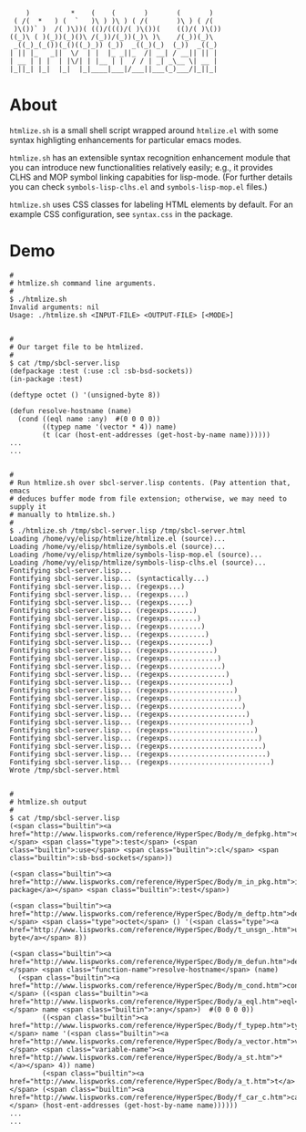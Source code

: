         )          *    (    (       )       (       )
     ( /(  *   ) (  `   )\ ) )\ ) ( /(       )\ ) ( /(
     )\())` )  /( )\))( (()/((()/( )\())(    (()/( )\())
    ((_)\ ( )(_))(_)()\ /(_))/(_))(_)\ )\    /(_))(_)\
     _((_)_(_())(_()((_)_)) (_))  _((_)(_)  (_))  _((_)
    | || |_   _||  \/  | |  |_ _||_  /| __| / __|| || |
    | __ | | |  | |\/| | |__ | |  / / | _| _\__ \| __ |
    |_||_| |_|  |_|  |_|____|___|/___||___(_)___/|_||_|

# About

`htmlize.sh` is  a small shell script  wrapped around `htmlize.el` with some
syntax highligting enhancements for particular emacs modes.

`htmlize.sh` has an extensible syntax  recognition enhancement module that you can introduce new functionalities relatively easily;  e.g., it provides CLHS and MOP symbol linking  capabities for  lisp-mode.  (For further  details you  can check `symbols-lisp-clhs.el` and `symbols-lisp-mop.el` files.)

`htmlize.sh`  uses CSS  classes  for labeling  HTML  elements by  default. For an example CSS configuration, see `syntax.css` in the package.

# Demo

    #
    # htmlize.sh command line arguments.
    #
    $ ./htmlize.sh
    Invalid arguments: nil
    Usage: ./htmlize.sh <INPUT-FILE> <OUTPUT-FILE> [<MODE>]


    #
    # Our target file to be htmlized.
    #
    $ cat /tmp/sbcl-server.lisp
    (defpackage :test (:use :cl :sb-bsd-sockets))
    (in-package :test)

    (deftype octet () '(unsigned-byte 8))

    (defun resolve-hostname (name)
      (cond ((eql name :any)  #(0 0 0 0))
            ((typep name '(vector * 4)) name)
            (t (car (host-ent-addresses (get-host-by-name name))))))
    ...
    ...


    #
    # Run htmlize.sh over sbcl-server.lisp contents. (Pay attention that, emacs
    # deduces buffer mode from file extension; otherwise, we may need to supply it
    # manually to htmlize.sh.)
    #
    $ ./htmlize.sh /tmp/sbcl-server.lisp /tmp/sbcl-server.html
    Loading /home/vy/elisp/htmlize/htmlize.el (source)...
    Loading /home/vy/elisp/htmlize/symbols.el (source)...
    Loading /home/vy/elisp/htmlize/symbols-lisp-mop.el (source)...
    Loading /home/vy/elisp/htmlize/symbols-lisp-clhs.el (source)...
    Fontifying sbcl-server.lisp...
    Fontifying sbcl-server.lisp... (syntactically...)
    Fontifying sbcl-server.lisp... (regexps...)
    Fontifying sbcl-server.lisp... (regexps....)
    Fontifying sbcl-server.lisp... (regexps.....)
    Fontifying sbcl-server.lisp... (regexps......)
    Fontifying sbcl-server.lisp... (regexps.......)
    Fontifying sbcl-server.lisp... (regexps........)
    Fontifying sbcl-server.lisp... (regexps.........)
    Fontifying sbcl-server.lisp... (regexps..........)
    Fontifying sbcl-server.lisp... (regexps...........)
    Fontifying sbcl-server.lisp... (regexps............)
    Fontifying sbcl-server.lisp... (regexps.............)
    Fontifying sbcl-server.lisp... (regexps..............)
    Fontifying sbcl-server.lisp... (regexps...............)
    Fontifying sbcl-server.lisp... (regexps................)
    Fontifying sbcl-server.lisp... (regexps.................)
    Fontifying sbcl-server.lisp... (regexps..................)
    Fontifying sbcl-server.lisp... (regexps...................)
    Fontifying sbcl-server.lisp... (regexps....................)
    Fontifying sbcl-server.lisp... (regexps.....................)
    Fontifying sbcl-server.lisp... (regexps......................)
    Fontifying sbcl-server.lisp... (regexps.......................)
    Fontifying sbcl-server.lisp... (regexps........................)
    Fontifying sbcl-server.lisp... (regexps.........................)
    Wrote /tmp/sbcl-server.html


    #
    # htmlize.sh output
    #
    $ cat /tmp/sbcl-server.lisp
    (<span class="builtin"><a href="http://www.lispworks.com/reference/HyperSpec/Body/m_defpkg.htm">defpackage</a></span> <span class="type">:test</span> (<span class="builtin">:use</span> <span class="builtin">:cl</span> <span class="builtin">:sb-bsd-sockets</span>))

    (<span class="builtin"><a href="http://www.lispworks.com/reference/HyperSpec/Body/m_in_pkg.htm">in-package</a></span> <span class="builtin">:test</span>)

    (<span class="builtin"><a href="http://www.lispworks.com/reference/HyperSpec/Body/m_deftp.htm">deftype</a></span> <span class="type">octet</span> () '(<span class="type"><a href="http://www.lispworks.com/reference/HyperSpec/Body/t_unsgn_.htm">unsigned-byte</a></span> 8))

    (<span class="builtin"><a href="http://www.lispworks.com/reference/HyperSpec/Body/m_defun.htm">defun</a></span> <span class="function-name">resolve-hostname</span> (name)
      (<span class="builtin"><a href="http://www.lispworks.com/reference/HyperSpec/Body/m_cond.htm">cond</a></span> ((<span class="builtin"><a href="http://www.lispworks.com/reference/HyperSpec/Body/a_eql.htm">eql</a></span> name <span class="builtin">:any</span>)  #(0 0 0 0))
            ((<span class="builtin"><a href="http://www.lispworks.com/reference/HyperSpec/Body/f_typep.htm">typep</a></span> name '(<span class="builtin"><a href="http://www.lispworks.com/reference/HyperSpec/Body/a_vector.htm">vector</a></span> <span class="variable-name"><a href="http://www.lispworks.com/reference/HyperSpec/Body/a_st.htm">*</a></span> 4)) name)
            (<span class="builtin"><a href="http://www.lispworks.com/reference/HyperSpec/Body/a_t.htm">t</a></span> (<span class="builtin"><a href="http://www.lispworks.com/reference/HyperSpec/Body/f_car_c.htm">car</a></span> (host-ent-addresses (get-host-by-name name))))))
    ...
    ...
